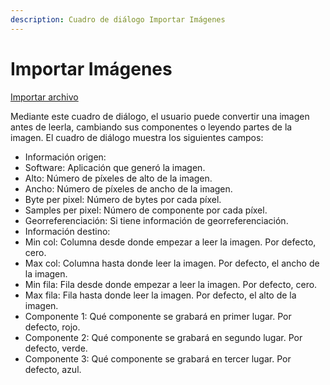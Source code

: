 ```yaml
---
description: Cuadro de diálogo Importar Imágenes
---
```


# Importar Imágenes

[Importar archivo](untitled-265.md)

Mediante este cuadro de diálogo, el usuario puede convertir una imagen antes de leerla, cambiando sus componentes o leyendo partes de la imagen. El cuadro de diálogo muestra los siguientes campos:

* Información origen:
* Software: Aplicación que generó la imagen.
* Alto: Número de píxeles de alto de la imagen.
* Ancho: Número de píxeles de ancho de la imagen.
* Byte per pixel: Número de bytes por cada píxel.
* Samples per pixel: Número de componente por cada píxel.
* Georreferenciación: Si tiene información de georreferenciación.
* Información destino:
* Min col: Columna desde donde empezar a leer la imagen. Por defecto, cero.
* Max col: Columna hasta donde leer la imagen. Por defecto, el ancho de la imagen.
* Min fila: Fila desde donde empezar a leer la imagen. Por defecto, cero.
* Max fila: Fila hasta donde leer la imagen. Por defecto, el alto de la imagen.
* Componente 1: Qué componente se grabará en primer lugar. Por defecto, rojo.
* Componente 2: Qué componente se grabará en segundo lugar. Por defecto, verde.
* Componente 3: Qué componente se grabará en tercer lugar. Por defecto, azul.

